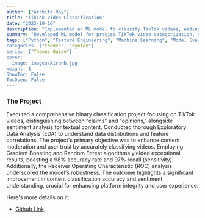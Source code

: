 ```yaml
---
author: ["Archita Ray"]
title: "TikTok Video Classification"
date: "2023-10-10"
description: "Implemented an ML model to classify TikTok videos, aiding in content moderation and enhancing user trust"
summary: "Developed ML model for precise TikTok video categorization, ensuring effective content moderation and user trust with strong recall and ROC metrics"
tags: ["Python", "Feature Engineering", "Machine Learning", "Model Evaluation", "Hyperparameter Tuning", "Statistical Modelling", "Natural Language Processing (NLP),"Scikit-learn","Data Preprocessing","NumPy","Pandas","Sentiment Analysis"]
categories: ["themes", "syntax"]
series: ["Themes Guide"]
cover:
  image: images/Airbnb.jpg
weight: 1
ShowToc: False
TocOpen: False
---
```


### The Project

Executed a comprehensive binary classification project focusing on TikTok videos, distinguishing between "claims" and "opinions," alongside sentiment analysis for textual content. Conducted thorough Exploratory Data Analysis (EDA) to understand data distributions and feature correlations. The project's primary objective was to enhance content moderation and user trust by accurately classifying videos. Employing Gradient Boosting and Random Forest algorithms yielded exceptional results, boasting a 98% accuracy rate and 97% recall (sensitivity). Additionally, the Receiver Operating Characteristic (ROC) analysis underscored the model's robustness. The outcome highlights a significant improvement in content classification accuracy and sentiment understanding, crucial for enhancing platform integrity and user experience.


Here's more details on it:
- [Github Link](https://github.com/archita612/TikTok_Classification)
